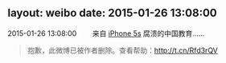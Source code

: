 layout: weibo
date: 2015-01-26 13:08:00
---
2015-01-26 13:08:00  &nbsp;&nbsp;&nbsp;&nbsp;&nbsp;&nbsp; 来自 <a href="sinaweibo://customweibosource" rel="nofollow">iPhone 5s</a>
腐溃的中国教育……
>  抱歉，此微博已被作者删除。查看帮助：http://t.cn/Rfd3rQV
